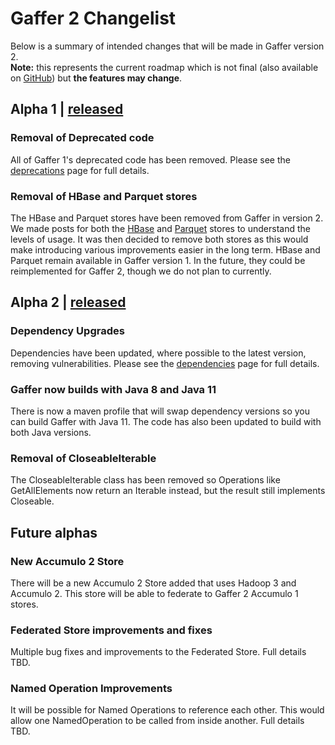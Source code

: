 # Gaffer 2 Changelist  

Below is a summary of intended changes that will be made in Gaffer version 2.   
**Note:** this represents the current roadmap which is not final (also available on [GitHub](https://github.com/gchq/Gaffer/milestones)) but **the features may change**.

## Alpha 1 | [released](https://github.com/gchq/Gaffer/releases/tag/gaffer2-2.0.0-alpha-0.1)
### Removal of Deprecated code
All of Gaffer 1's deprecated code has been removed. Please see the [deprecations](deprecations.md) page for full details.

### Removal of HBase and Parquet stores
The HBase and Parquet stores have been removed from Gaffer in version 2. We made posts for both the [HBase](https://github.com/gchq/Gaffer/issues/2367) and [Parquet](https://github.com/gchq/Gaffer/discussions/2557) stores to understand the levels of usage. It was then decided to remove both stores as this would make introducing various improvements easier in the long term. HBase and Parquet remain available in Gaffer version 1. In the future, they could be reimplemented for Gaffer 2, though we do not plan to currently.

## Alpha 2 | [released](https://github.com/gchq/Gaffer/releases/tag/gaffer2-2.0.0-alpha-0.1)
### Dependency Upgrades
Dependencies have been updated, where possible to the latest version, removing vulnerabilities. Please see the [dependencies](dependencies.md) page for full details.  

### Gaffer now builds with Java 8 and Java 11
There is now a maven profile that will swap dependency versions so you can build Gaffer with Java 11. The code has also been updated to build with both Java versions.  

### Removal of CloseableIterable
The CloseableIterable class has been removed so Operations like GetAllElements now return an Iterable instead, but the result still implements Closeable.  

## Future alphas
### New Accumulo 2 Store
There will be a new Accumulo 2 Store added that uses Hadoop 3 and Accumulo 2. This store will be able to federate to Gaffer 2 Accumulo 1 stores.

### Federated Store improvements and fixes
Multiple bug fixes and improvements to the Federated Store. Full details TBD.

### Named Operation Improvements
It will be possible for Named Operations to reference each other. This would allow one NamedOperation to be called from inside another. Full details TBD.
